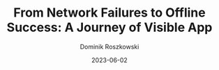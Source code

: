 ---
slug: "/talks/flutter-connection/june-2023/dominik-roszkowski-from-network-failures-to-offline-success-a-journey-of-visible-app"
date: 2023-06-02
title: "From Network Failures to Offline Success: A Journey of Visible App"
author: "Dominik Roszkowski"
video: e5aOsY6N8Cs
thumbnail: thumbnails/e5aOsY6N8Cs.jpg
slides: 
tags: []
year: 2023
conference: flutter-connection
edition: june-2023
allow_ads: false
---